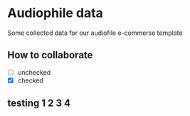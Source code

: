 # Audiophile data

Some collected data for our audiofile e-commerse template

## How to collaborate

- [ ] unchecked
- [x] checked 

## testing 1 2 3 4
